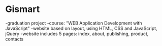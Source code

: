 # Gismart

-graduation project
-course: "WEB Application Development with JavaScript"
-website based on layout, using HTML, CSS and JavaScript, jQuery
-website includes 5 pages: index, about, publishing, product, contacts
